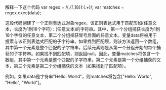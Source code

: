 解释一下这个代码
var regex = /(.{1,18}):(.+)/;
var matches = regex.exec(data);

这段代码创建了一个正则表达式对象regex，该正则表达式用于匹配形如(任意文本，长度为1到18个字符) : (任意文本)的字符串。其中，第一个分组捕获长度为1到18个字符的任意文本，第二个分组捕获冒号后面的任意文本。变量data将被用于搜索与该正则表达式匹配的子字符串。如果找到匹配项，则该方法返回一个数组，其中第一个元素是整个匹配的子字符串，后续元素则是从第一个分组开始的每个捕获的子字符串。如果找不到匹配项，则返回null。因此，变量matches将包含一个数组，其中第一个元素是整个匹配的子字符串，第二个元素是第一个分组捕获的文本，第三个元素是第二个分组捕获的文本（如果找到了匹配项）。

例如，如果data是字符串"Hello: World"，则matches将包含["Hello: World", "Hello", "World"]。
